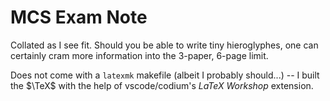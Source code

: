 # MCS Exam Note
Collated as I see fit. Should you be able to write tiny hieroglyphes, one can certainly cram more information into the 3-paper, 6-page limit. 

Does not come with a `latexmk` makefile (albeit I probably should...) -- I built the $\TeX$ with the help of vscode/codium's *LaTeX Workshop* extension.